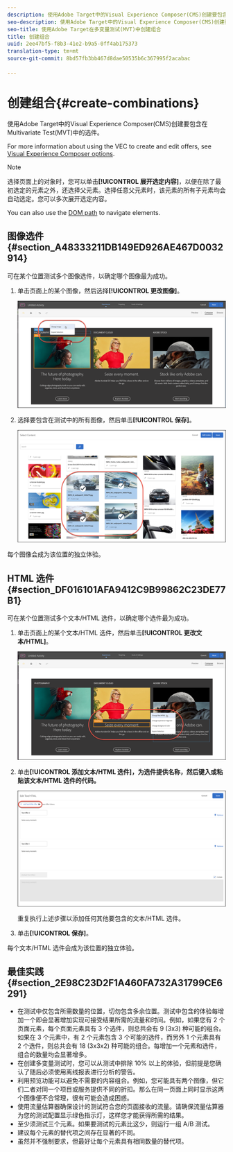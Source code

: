 ```yaml
---
description: 使用Adobe Target中的Visual Experience Composer(CMS)创建要包含在Multivariate Test(MVT)中的选件。
seo-description: 使用Adobe Target中的Visual Experience Composer(CMS)创建要包含在Multivariate Test(MVT)中的选件。
seo-title: 使用Adobe Target在多变量测试(MVT)中创建组合
title: 创建组合
uuid: 2ee47bf5-f8b3-41e2-b9a5-0ff4ab175373
translation-type: tm+mt
source-git-commit: 8bd57fb3bb467d8dae50535b6c367995f2acabac

---
```



# 创建组合{#create-combinations}

使用Adobe Target中的Visual Experience Composer(CMS)创建要包含在Multivariate Test(MVT)中的选件。

For more information about using the VEC to create and edit offers, see [Visual Experience Composer options](/help/c-experiences/c-visual-experience-composer/viztarget-options.md).

>[!NOTE]
>
>选择页面上的对象时，您可以单击&#x200B;**[!UICONTROL 展开选定内容]**，以便在除了最初选定的元素之外，还选择父元素。选择任意父元素时，该元素的所有子元素均会自动选定。您可以多次展开选定内容。
>
>You can also use the [DOM path](/help/c-experiences/c-visual-experience-composer/viztarget-options.md#dom-path) to navigate elements.

## 图像选件 {#section_A48333211DB149ED926AE467D0032914}

可在某个位置测试多个图像选件，以确定哪个图像最为成功。

1. 单击页面上的某个图像，然后选择&#x200B;**[!UICONTROL 更改图像]**。

   ![更改图像选项](/help/c-activities/c-multivariate-testing/t-create-multivariate-test/assets/changeimage.png)

1. 选择要包含在测试中的所有图像，然后单击&#x200B;**[!UICONTROL 保存]**。

   ![选择用于添加图像的“内容”对话框](/help/c-activities/c-multivariate-testing/t-create-multivariate-test/assets/addimage.png)

每个图像会成为该位置的独立体验。

## HTML 选件 {#section_DF016101AFA9412C9B99862C23DE77B1}

可在某个位置测试多个文本/HTML 选件，以确定哪个选件最为成功。

1. 单击页面上的某个文本/HTML 选件，然后单击&#x200B;**[!UICONTROL 更改文本/HTML]**。

   ![更改文本/HTML](/help/c-activities/c-multivariate-testing/t-create-multivariate-test/assets/changehtml.png)

1. 单击&#x200B;**[!UICONTROL 添加文本/HTML 选件]，为选件提供名称，然后键入或粘贴该文本/HTML 选件的代码。**

   ![编辑选件](/help/c-activities/c-multivariate-testing/t-create-multivariate-test/assets/editoffers.png)

   重复执行上述步骤以添加任何其他要包含的文本/HTML 选件。

1. 单击&#x200B;**[!UICONTROL 保存]**。

每个文本/HTML 选件会成为该位置的独立体验。

## 最佳实践 {#section_2E98C23D2F1A460FA732A31799CE6291}

* 在测试中仅包含所需数量的位置，切勿包含多余位置。测试中包含的体验每增加一个即会显著增加实现可接受结果所需的流量和时间。例如，如果您有 2 个页面元素，每个页面元素具有 3 个选件，则总共会有 9 (3x3) 种可能的组合。如果在 3 个元素中，有 2 个元素包含 3 个可能的选件，而另外 1 个元素具有 2 个选件，则总共会有 18 (3x3x2) 种可能的组合。每增加一个元素和选件，组合的数量均会显著增多。
* 在创建多变量测试时，您可以从测试中排除 10% 以上的体验，但前提是您确认了随后必须使用离线报表进行分析的警告。
* 利用预览功能可以避免不需要的内容组合。例如，您可能具有两个图像，但它们二者对同一个项目或服务提供不同的折扣。那么在同一页面上同时显示这两个图像便不合常理，很有可能会造成困惑。
* 使用流量估算器确保设计的测试符合您的页面接收的流量。请确保流量估算器为您的测试配置显示绿色指示灯，这样您才能获得所需的结果。
* 至少须测试三个元素。如果要测试的元素比这少，则运行一组 A/B 测试。
* 建议每个元素的替代项之间存在显著的不同。
* 虽然并不强制要求，但最好让每个元素具有相同数量的替代项。

